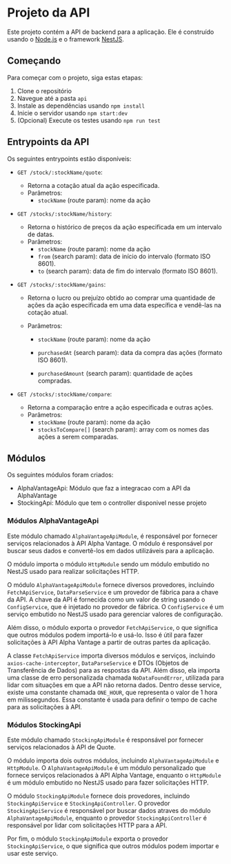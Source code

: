 # Projeto da API

Este projeto contém a API de backend para a aplicação. Ele é construído usando o [Node.js](https://nodejs.org/) e o framework [NestJS](https://nestjs.com/).

## Começando

Para começar com o projeto, siga estas etapas:

1. Clone o repositório
2. Navegue até a pasta `api`
3. Instale as dependências usando `npm install`
4. Inicie o servidor usando `npm start:dev`
5. (Opcional) Execute os testes usando `npm run test`

## Entrypoints da API

Os seguintes entrypoints estão disponíveis:

- `GET /stock/:stockName/quote`:
  - Retorna a cotação atual da ação especificada.
  - Parâmetros:
    - `stockName` (route param): nome da ação
- `GET /stocks/:stockName/history`:
  - Retorna o histórico de preços da ação especificada em um intervalo de datas.
  - Parâmetros:
    - `stockName` (route param): nome da ação
    - `from` (search param): data de início do intervalo (formato ISO 8601).
    - `to` (search param): data de fim do intervalo (formato ISO 8601).
- `GET /stocks/:stockName/gains`:

  - Retorna o lucro ou prejuízo obtido ao comprar uma quantidade de ações da ação especificada em uma data específica e vendê-las na cotação atual.
  - Parâmetros:

    - `stockName` (route param): nome da ação
    - `purchasedAt` (search param): data da compra das ações (formato ISO 8601).

    - `purchasedAmount` (search param): quantidade de ações compradas.

- `GET /stocks/:stockName/compare`:
  - Retorna a comparação entre a ação especificada e outras ações.
  - Parâmetros:
    - `stockName` (route param): nome da ação
    - `stocksToCompare[]` (search param): array com os nomes das ações a serem comparadas.

## Módulos

Os seguintes módulos foram criados:

- AlphaVantageApi: Módulo que faz a integracao com a API da AlphaVantage
- StockingApi: Módulo que tem o controller disponivel nesse projeto

### Módulos AlphaVantageApi

Este módulo chamado `AlphaVantageApiModule`, é responsável por fornecer serviços relacionados à API Alpha Vantage. O módulo é responsável por buscar seus dados e convertê-los em dados utilizáveis para a aplicação.

O módulo importa o módulo `HttpModule` sendo um módulo embutido no NestJS usado para realizar solicitações HTTP.

O módulo `AlphaVantageApiModule` fornece diversos provedores, incluindo `FetchApiService`, `DataParseService` e um provedor de fábrica para a chave da API.
A chave da API é fornecida como um valor de string usando o `ConfigService`, que é injetado no provedor de fábrica. O `ConfigService` é um serviço embutido no NestJS usado para gerenciar valores de configuração.

Além disso, o módulo exporta o provedor `FetchApiService`, o que significa que outros módulos podem importá-lo e usá-lo. Isso é útil para fazer solicitações à API Alpha Vantage a partir de outras partes da aplicação.

A classe `FetchApiService` importa diversos módulos e serviços, incluindo `axios-cache-interceptor`, `DataParseService` e DTOs (Objetos de Transferência de Dados) para as respostas da API. Além disso, ela importa uma classe de erro personalizada chamada `NoDataFoundError`, utilizada para lidar com situações em que a API não retorna dados. Dentro desse service, existe uma constante chamada `ONE_HOUR`, que representa o valor de 1 hora em milissegundos. Essa constante é usada para definir o tempo de cache para as solicitações à API.

### Módulos StockingApi

Este módulo chamado `StockingApiModule` é responsável por fornecer serviços relacionados à API de Quote.

O módulo importa dois outros módulos, incluindo `AlphaVantageApiModule` e `HttpModule`. O `AlphaVantageApiModule` é um módulo personalizado que fornece serviços relacionados à API Alpha Vantage, enquanto o `HttpModule` é um módulo embutido no NestJS usado para fazer solicitações HTTP.

O módulo `StockingApiModule` fornece dois provedores, incluindo `StockingApiService` e `StockingApiController`. O provedor `StockingApiService` é responsável por buscar dados atraves do módulo `AlphaVantageApiModule`, enquanto o provedor `StockingApiController` é responsável por lidar com solicitações HTTP para a API.

Por fim, o módulo `StockingApiModule` exporta o provedor `StockingApiService`, o que significa que outros módulos podem importar e usar este serviço.
